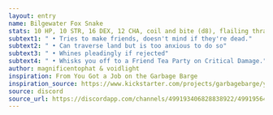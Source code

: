 ```yaml
---
layout: entry 
name: Bilgewater Fox Snake
stats: 10 HP, 10 STR, 16 DEX, 12 CHA, coil and bite (d8), flailing thrash (d4 Blast)
subtext1: " • Tries to make friends, doesn't mind if they're dead."
subtext2: " • Can traverse land but is too anxious to do so"
subtext3: " • Whines pleadingly if rejected"
subtext4: " • Whisks you off to a Friend Tea Party on Critical Damage."
author: magnificentophat & voidlight
inspiration: From You Got a Job on the Garbage Barge
inspiration_source: https://www.kickstarter.com/projects/garbagebarge/you-got-a-job-on-the-garbage-barge
source: discord
source_url: https://discordapp.com/channels/499193406828838922/499195645131882506/690636047478030387
---
```

